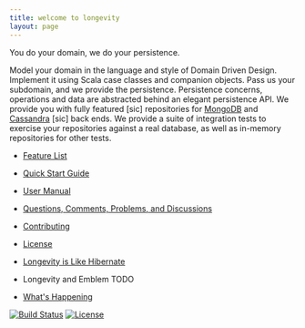 ```yaml
---
title: welcome to longevity
layout: page
---
```


<div class = "tagline">You do your domain, we do your persistence.</div>

Model your domain in the language and style of Domain Driven
Design. Implement it using Scala case classes and companion
objects. Pass us your subdomain, and we provide the
persistence. Persistence concerns, operations and data are abstracted
behind an elegant persistence API. We provide you with fully featured
[sic] repositories for [MongoDB](https://www.mongodb.org/) and
[Cassandra](http://cassandra.apache.org/) [sic] back ends. We provide
a suite of integration tests to exercise your repositories against a
real database, as well as in-memory repositories for other tests.

- [Feature List](feature-list.html)
- [Quick Start Guide](quick-start.html)
- [User Manual](manual)

- [Questions, Comments, Problems, and Discussions](discussions.html)
- [Contributing](contributing.html)
- [License](license.html)

- [Longevity is Like Hibernate](like-hibernate.html)
- Longevity and Emblem TODO
- [What's Happening](whats-happening.html)

[![Build
Status](https://travis-ci.org/longevityframework/longevity.svg?branch=master)](https://travis-ci.org/longevityframework/longevity.svg)
[![License](http://img.shields.io/:license-Apache%202-brightgreen.svg)](http://www.apache.org/licenses/LICENSE-2.0.txt)
